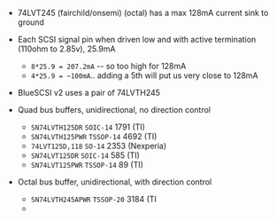

- 74LVT245 (fairchild/onsemi) (octal) has a max 128mA current sink to ground
- Each SCSI signal pin when driven low and with active termination (110ohm to 2.85v), 25.9mA
  - `8*25.9 = 207.2mA` -- so too high for 128mA
  - `4*25.9 = ~100mA`.. adding a 5th will put us very close to 128mA
- BlueSCSI v2 uses a pair of 74LVTH245

- Quad bus buffers, unidirectional, no direction control
  - `SN74LVTH125DR` `SOIC-14` 1791 (TI)
  - `SN74LVTH125PWR` `TSSOP-14` 4692 (TI)
  - `74LVT125D,118` `SO-14` 2353 (Nexperia)
  - `SN74LVT125DR` `SOIC-14` 585 (TI)
  - `SN74LVT125PWR` `TSSOP-14` 89 (TI)
- Octal bus buffer, unidirectional, with direction control
  - `SN74LVTH245APWR` `TSSOP-20` 3184 (TI
  - 
